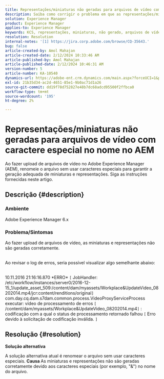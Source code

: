 ```yaml
---
title: Representações/miniaturas não geradas para arquivos de vídeo com caractere especial no nome no AEM
description: Saiba como corrigir o problema em que as representações/miniaturas não são geradas para arquivos de vídeo no Adobe Experience Manager.
solution: Experience Manager
product: Experience Manager
applies-to: Experience Manager
keywords: KCS, representações, miniaturas, não gerado, arquivos de vídeo, caractere especial, nome, AEM, Adobe Experience Manager
resolution: Resolution
internal-notes: '[1] https://jira.corp.adobe.com/browse/CQ-35643.'
bug: false
article-created-by: Amol Mahajan
article-created-date: 2/12/2024 10:33:46 AM
article-published-by: Amol Mahajan
article-published-date: 2/12/2024 10:46:31 AM
version-number: 5
article-number: KA-10540
dynamics-url: https://adobe-ent.crm.dynamics.com/main.aspx?forceUCI=1&pagetype=entityrecord&etn=knowledgearticle&id=2d5bf62d-92c9-ee11-9079-6045bd006b4b
exl-id: 21b35d34-ac2d-4651-85e1-9b0ac71d1a26
source-git-commit: dd19f78d752827e48b7dc68adcd95500f2ffbca0
workflow-type: tm+mt
source-wordcount: '195'
ht-degree: 2%

---
```


# Representações/miniaturas não geradas para arquivos de vídeo com caractere especial no nome no AEM


Ao fazer upload de arquivos de vídeo no Adobe Experience Manager (AEM), renomeie o arquivo sem usar caracteres especiais para garantir a geração adequada de miniaturas e representações. Siga as instruções fornecidas neste artigo.

## Descrição {#description}


### <b>Ambiente</b>

Adobe Experience Manager 6.x



### <b>Problema/Sintomas</b>

Ao fazer upload de arquivos de vídeo, as miniaturas e representações não são geradas corretamente.

<br>Ao revisar o log de erros, seria possível visualizar algo semelhante abaixo:

<br>10.11.2016 21:16:16.870 \*ERRO\* `[` JobHandler: /etc/workflow/instances/server0/2016-12-15_1/update_asset_509:/content/dam/myassets/Workplace&amp;UpdateVideo_08202014.mp4/jcr:content/renditions/original`]`  com.day.cq.dam.s7dam.common.process.VideoProxyServiceProcess executar: vídeo de processamento de erros `[` /content/dam/myassets/Workplace&amp;UpdateVideo_08202014.mp4`]`  : codificação com a qual o status de processamento retornado falhou `[` Erro devido à solicitação de codificação inválida. `]`

## Resolução {#resolution}


<b>Solução alternativa</b>

A solução alternativa atual é renomear o arquivo sem usar caracteres especiais.
<b>Causa </b>
As miniaturas e representações não são geradas corretamente devido aos caracteres especiais (por exemplo, &quot;&amp;&quot;) no nome do arquivo.
